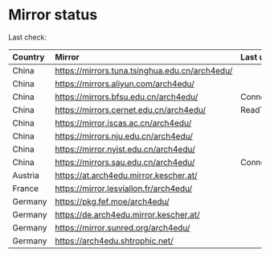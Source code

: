 <script src="./time.js"></script>
# Mirror status
Last check: <script type="text/javascript">localize(1751120513.7830594);</script>

|Country|Mirror|Last update|
|:------|:-----|:----------|
|China|https://mirrors.tuna.tsinghua.edu.cn/arch4edu/|<script type="text/javascript">localize(1751093104);</script>|
|China|https://mirrors.aliyun.com/arch4edu/|<script type="text/javascript">localize(1751093104);</script>|
|China|https://mirrors.bfsu.edu.cn/arch4edu/|ConnectionError|
|China|https://mirrors.cernet.edu.cn/arch4edu/|ReadTimeout|
|China|https://mirror.iscas.ac.cn/arch4edu/|<script type="text/javascript">localize(1750574662);</script>|
|China|https://mirrors.nju.edu.cn/arch4edu/|<script type="text/javascript">localize(1751006946);</script>|
|China|https://mirror.nyist.edu.cn/arch4edu/|<script type="text/javascript">localize(1751093104);</script>|
|China|https://mirrors.sau.edu.cn/arch4edu/|ConnectionError|
|Austria|https://at.arch4edu.mirror.kescher.at/|<script type="text/javascript">localize(1751093104);</script>|
|France|https://mirror.lesviallon.fr/arch4edu/|<script type="text/javascript">localize(1751093104);</script>|
|Germany|https://pkg.fef.moe/arch4edu/|<script type="text/javascript">localize(1751093104);</script>|
|Germany|https://de.arch4edu.mirror.kescher.at/|<script type="text/javascript">localize(1751093104);</script>|
|Germany|https://mirror.sunred.org/arch4edu/|<script type="text/javascript">localize(1751093104);</script>|
|Germany|https://arch4edu.shtrophic.net/|<script type="text/javascript">localize(1751050157);</script>|

<script src="./tablefilter/tablefilter.js"></script>
<script src="./table.js"></script>